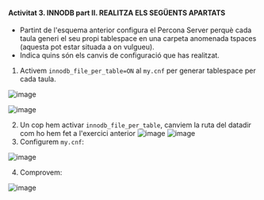 #### Activitat 3. INNODB part II. REALITZA ELS SEGÜENTS APARTATS
-	Partint de l'esquema anterior configura el Percona Server perquè cada taula generi el seu propi tablespace en una carpeta anomenada tspaces (aquesta pot estar situada a on vulgueu).
-	Indica quins són els canvis de configuració que has realitzat.

1. Activem `innodb_file_per_table=ON` al `my.cnf` per generar tablespace per cada taula.

![image](https://user-images.githubusercontent.com/79662843/161119595-bdb51ddf-779c-434a-9c9b-c094566fd37f.png)

![image](https://user-images.githubusercontent.com/79662843/161119722-0d2512ea-3b79-4e28-bcff-a0e481bdc0a3.png)


2. Un cop hem activar `innodb_file_per_table`, canviem la ruta del datadir com ho hem fet a l'exercici anterior
![image](https://user-images.githubusercontent.com/79662843/161438385-38986581-6aaa-47e9-a11a-669a3554263b.png)
![image](https://user-images.githubusercontent.com/79662843/161438477-342ab1a6-70ff-47fd-a07e-2707ff06c7d2.png)
3. Configurem `my.cnf`:

![image](https://user-images.githubusercontent.com/79662843/161439022-d44ec591-1981-46ab-8195-70a360465a11.png)

4. Comprovem:

![image](https://user-images.githubusercontent.com/79662843/161439006-a245588b-c603-48ff-bfef-9a115d141d3d.png)


